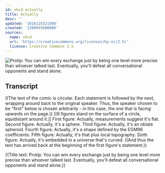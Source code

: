```yaml
---
id: xkcd.actually
title: Actually
desc: ''
updated: '1616125521500'
created: '1389945600000'
sources:
  name: xkcd
  url: 'https://creativecommons.org/licenses/by-nc/2.5/'
  license: Creative Commons 2.5
---
```

![Protip: You can win every exchange just by being one level more precise than whoever talked last. Eventually, you'll defeat all conversational opponents and stand alone.](https://imgs.xkcd.com/comics/actually.png)

## Transcript
((The text of the comic is circular. Each statement is followed by the next, wrapping around back to the original speaker. Thus, the speaker chosen to be "first" below is chosen arbitrarily - in this case, the one that is facing upwards on the page.))
[[6 figures stand on the surface of a circle, equidistant around it.]]
First figure: Actually, measurements suggest it's flat.
Second figure: Actually, it's a sphere.
Third figure: Actually, it's an oblate spheroid.
Fourth figure: Actually, it's a shape defined by the EGM96 coefficients.
Fifth figure: Actually, it's that plus local topography.
Sixth figure: Actually, it's embedded in a universe that's curved.
((And thus the text has arrived back at the beginning of the first figure's statement.))

{{Title text: Protip: You can win every exchange just by being one level more precise than whoever talked last. Eventually, you'll defeat all conversational opponents and stand alone.}}

